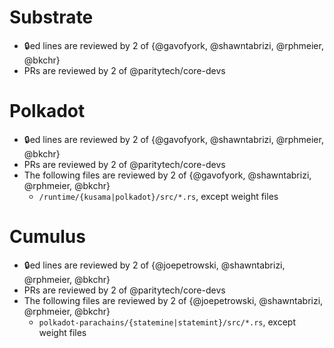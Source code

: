 # Substrate

- 🔒️ed lines are reviewed by 2 of {@gavofyork, @shawntabrizi, @rphmeier, @bkchr}
- PRs are reviewed by 2 of @paritytech/core-devs

# Polkadot

- 🔒️ed lines are reviewed by 2 of {@gavofyork, @shawntabrizi, @rphmeier, @bkchr}
- PRs are reviewed by 2 of @paritytech/core-devs
- The following files are reviewed by 2 of {@gavofyork, @shawntabrizi, @rphmeier, @bkchr}
  - `/runtime/{kusama|polkadot}/src/*.rs`, except weight files

# Cumulus

- 🔒️ed lines are reviewed by 2 of {@joepetrowski, @shawntabrizi, @rphmeier, @bkchr}
- PRs are reviewed by 2 of @paritytech/core-devs
- The following files are reviewed by 2 of {@joepetrowski, @shawntabrizi, @rphmeier, @bkchr}
  - `polkadot-parachains/{statemine|statemint}/src/*.rs`, except weight files
